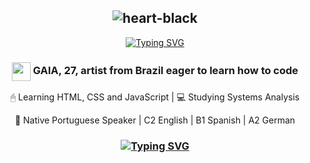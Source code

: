 ## <div align="center"> ![heart-black](https://github.com/user-attachments/assets/0512f027-3cea-4bd4-b850-39d436bcce0c) </div>
<p align="center"><a href="https://git.io/typing-svg"><img src="https://readme-typing-svg.demolab.com?font=Fira+Code&pause=1000&color=AC0000&center=true&multiline=true&width=435&lines=EXOPTATUS+ADES!;it+means+%22welcome%22+in+latin+.+.+." alt="Typing SVG" /></a></p>
<div align="center"><h3 align="center"><img src='https://daemonia.neocities.org/New%20Piskel.gif' width= 30px 30px align="center"> GAIA, 27, artist from Brazil eager to learn how to code </h3>
<p> 🖰 Learning HTML, CSS and JavaScript | 💻 Studying Systems Analysis </p>
<p> 🧠 Native Portuguese Speaker | C2 English | B1 Spanish | A2 German</p><h3>
<div align="center"><a href="https://git.io/typing-svg"><img src="https://readme-typing-svg.demolab.com?font=Fira+Code&pause=1000&color=AC0000&center=true&vCenter=true&width=435&lines=.+.+.+thanks+for+passing+by+.+.+." alt="Typing SVG" /></a></a></div>
